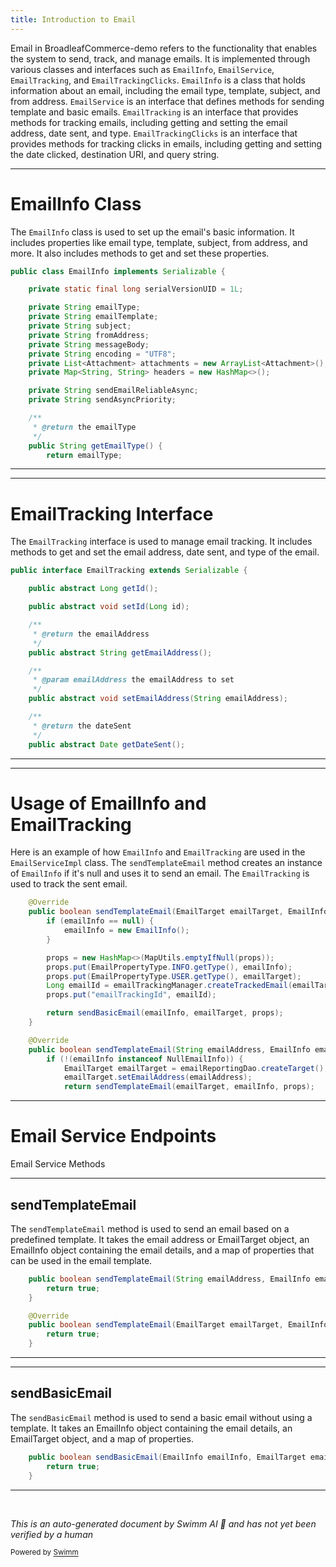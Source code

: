 ```yaml
---
title: Introduction to Email
---
```

Email in BroadleafCommerce-demo refers to the functionality that enables the system to send, track, and manage emails. It is implemented through various classes and interfaces such as `EmailInfo`, `EmailService`, `EmailTracking`, and `EmailTrackingClicks`. `EmailInfo` is a class that holds information about an email, including the email type, template, subject, and from address. `EmailService` is an interface that defines methods for sending template and basic emails. `EmailTracking` is an interface that provides methods for tracking emails, including getting and setting the email address, date sent, and type. `EmailTrackingClicks` is an interface that provides methods for tracking clicks in emails, including getting and setting the date clicked, destination URI, and query string.

<SwmSnippet path="/common/src/main/java/org/broadleafcommerce/common/email/service/info/EmailInfo.java" line="31">

---

# EmailInfo Class

The `EmailInfo` class is used to set up the email's basic information. It includes properties like email type, template, subject, from address, and more. It also includes methods to get and set these properties.

```java
public class EmailInfo implements Serializable {

    private static final long serialVersionUID = 1L;

    private String emailType;
    private String emailTemplate;
    private String subject;
    private String fromAddress;
    private String messageBody;
    private String encoding = "UTF8";
    private List<Attachment> attachments = new ArrayList<Attachment>();
    private Map<String, String> headers = new HashMap<>();

    private String sendEmailReliableAsync;
    private String sendAsyncPriority;

    /**
     * @return the emailType
     */
    public String getEmailType() {
        return emailType;
```

---

</SwmSnippet>

<SwmSnippet path="/common/src/main/java/org/broadleafcommerce/common/email/domain/EmailTracking.java" line="27">

---

# EmailTracking Interface

The `EmailTracking` interface is used to manage email tracking. It includes methods to get and set the email address, date sent, and type of the email.

```java
public interface EmailTracking extends Serializable {

    public abstract Long getId();

    public abstract void setId(Long id);

    /**
     * @return the emailAddress
     */
    public abstract String getEmailAddress();

    /**
     * @param emailAddress the emailAddress to set
     */
    public abstract void setEmailAddress(String emailAddress);

    /**
     * @return the dateSent
     */
    public abstract Date getDateSent();

```

---

</SwmSnippet>

<SwmSnippet path="/common/src/main/java/org/broadleafcommerce/common/email/service/EmailServiceImpl.java" line="66">

---

# Usage of EmailInfo and EmailTracking

Here is an example of how `EmailInfo` and `EmailTracking` are used in the `EmailServiceImpl` class. The `sendTemplateEmail` method creates an instance of `EmailInfo` if it's null and uses it to send an email. The `EmailTracking` is used to track the sent email.

```java
    @Override
    public boolean sendTemplateEmail(EmailTarget emailTarget, EmailInfo emailInfo, Map<String, Object> props) {
        if (emailInfo == null) {
            emailInfo = new EmailInfo();
        }

        props = new HashMap<>(MapUtils.emptyIfNull(props));
        props.put(EmailPropertyType.INFO.getType(), emailInfo);
        props.put(EmailPropertyType.USER.getType(), emailTarget);
        Long emailId = emailTrackingManager.createTrackedEmail(emailTarget.getEmailAddress(), emailInfo.getEmailType(), null);
        props.put("emailTrackingId", emailId);

        return sendBasicEmail(emailInfo, emailTarget, props);
    }

    @Override
    public boolean sendTemplateEmail(String emailAddress, EmailInfo emailInfo, Map<String, Object> props) {
        if (!(emailInfo instanceof NullEmailInfo)) {
            EmailTarget emailTarget = emailReportingDao.createTarget();
            emailTarget.setEmailAddress(emailAddress);
            return sendTemplateEmail(emailTarget, emailInfo, props);
```

---

</SwmSnippet>

# Email Service Endpoints

Email Service Methods

<SwmSnippet path="/common/src/main/java/org/broadleafcommerce/common/email/service/NullEmailServiceImpl.java" line="34">

---

## sendTemplateEmail

The `sendTemplateEmail` method is used to send an email based on a predefined template. It takes the email address or EmailTarget object, an EmailInfo object containing the email details, and a map of properties that can be used in the email template.

```java
    public boolean sendTemplateEmail(String emailAddress, EmailInfo emailInfo, Map<String, Object> props) {
        return true;
    }

    @Override
    public boolean sendTemplateEmail(EmailTarget emailTarget, EmailInfo emailInfo, Map<String, Object> props) {
        return true;
    }
```

---

</SwmSnippet>

<SwmSnippet path="/common/src/main/java/org/broadleafcommerce/common/email/service/NullEmailServiceImpl.java" line="44">

---

## sendBasicEmail

The `sendBasicEmail` method is used to send a basic email without using a template. It takes an EmailInfo object containing the email details, an EmailTarget object, and a map of properties.

```java
    public boolean sendBasicEmail(EmailInfo emailInfo, EmailTarget emailTarget, Map<String, Object> props) {
        return true;
    }
```

---

</SwmSnippet>

&nbsp;

*This is an auto-generated document by Swimm AI 🌊 and has not yet been verified by a human*

<SwmMeta version="3.0.0" repo-id="Z2l0aHViJTNBJTNBQnJvYWRsZWFmQ29tbWVyY2UtZGVtbyUzQSUzQWdpbGFkbmF2b3Q=" repo-name="BroadleafCommerce-demo" doc-type="overview"><sup>Powered by [Swimm](/)</sup></SwmMeta>
